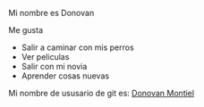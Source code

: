 Mi nombre es Donovan

Me gusta
- Salir a caminar con mis perros 
- Ver peliculas
- Salir con mi novia
- Aprender cosas nuevas

Mi nombre de ususario de git es: [Donovan Montiel](https://github.com/DMont97)